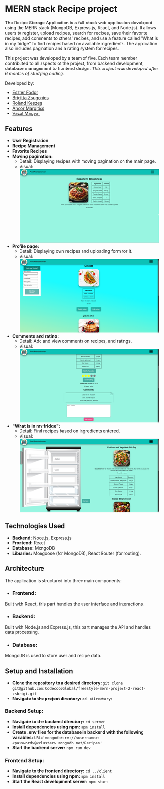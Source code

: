 # MERN stack Recipe project

The Recipe Storage Application is a full-stack web application developed using the MERN stack (MongoDB, Express.js, React, and Node.js). It allows users to register, upload recipes, search for recipes, save their favorite recipes, add comments to others' recipes, and use a feature called "What is in my fridge" to find recipes based on available ingredients. The application also includes pagination and a rating system for recipes.

This project was developed by a team of five. Each team member contributed to all aspects of the project, from backend development, database management to frontend design.
*This project was developed after 6 months of studying coding.*

Developed by:

- [Eszter Fodor](https://github.com/eszti9902)
- [Brigitta Zsugonics](https://github.com/zsbrigi)
- [Roland Keszeg](https://github.com/keszegroland)
- [Andor Margitics](https://github.com/mrgitics)
- [Vazul Magyar](https://github.com/Vazul15)

## Features
- **User Registration**
- **Recipe Management**
- **Favorite Recipes**
- **Moving pagination:**
    - Detail: Displaying recipes with moving pagination on the main page.
    - Visual: ![MainPage](./readme_images/fff_main_page.png)
- **Profile page:**
    - Detail: Displaying own recipes and uploading form for it.
    - Visual: ![ProfilePage](./readme_images/fff_userprofile_addnew_recipe.png)
- **Comments and rating:**
    - Detail: Add and view comments on recipes, and ratings.
    - Visual: ![CommentImage](./readme_images/fff_comment_and_star.png)
- **"What is in my fridge":**
    - Detail: Find recipes based on ingredients entered.
    - Visual: ![Fridge](./readme_images/fff_whats_in_my_fridge.png)

## Technologies Used
- **Backend:** Node.js, Express.js
- **Frontend:** React
- **Database:** MongoDB
- **Libraries:** Mongoose (for MongoDB), React Router (for routing).

## Architecture
The application is structured into three main components:

- ### Frontend:
Built with React, this part handles the user interface and interactions.

- ### Backend:
Built with Node.js and Express.js, this part manages the API and handles data processing.

- ### Database:
MongoDB is used to store user and recipe data.

## Setup and Installation
- **Clone the repository to a desired directory:** `git clone git@github.com:CodecoolGlobal/freestyle-mern-project-2-react-zsbrigi.git`
- **Navigate to the project directory:** `cd <directory>`
### Backend Setup:
- **Navigate to the backend directory:** `cd server`
- **Install dependencies using npm:** `npm install`
- **Create .env files for the database in backend with the following variables:** `URL='mongodb+srv://<username>:<password>@<cluster>.mongodb.net/Recipes'`
- **Start the backend server:** `npm run dev`
### Frontend Setup:
- **Navigate to the frontend directory:** `cd ../client`
- **Install dependencies using npm:** `npm install`
- **Start the React development server:** `npm start`